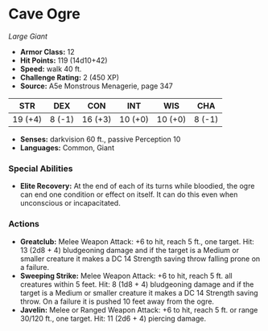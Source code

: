 # Cave Ogre

*Large* *Giant*

- **Armor Class:** 12
- **Hit Points:** 119 (14d10+42)
- **Speed:** walk 40 ft.
- **Challenge Rating:** 2 (450 XP)
- **Source:** A5e Monstrous Menagerie, page 347

| STR | DEX | CON | INT | WIS | CHA |
| --- | --- | --- | --- | --- | --- |
| 19 (+4) | 8 (-1) | 16 (+3) | 10 (+0) | 10 (+0) | 8 (-1) |

- **Senses:** darkvision 60 ft., passive Perception 10
- **Languages:** Common, Giant

### Special Abilities

- **Elite Recovery:** At the end of each of its turns while bloodied, the ogre can end one condition or effect on itself. It can do this even when unconscious or incapacitated.

### Actions

- **Greatclub:** Melee Weapon Attack: +6 to hit, reach 5 ft., one target. Hit: 13 (2d8 + 4) bludgeoning damage  and if the target is a Medium or smaller creature  it makes a DC 14 Strength saving throw  falling prone on a failure.
- **Sweeping Strike:** Melee Weapon Attack: +6 to hit, reach 5 ft.  all creatures within 5 feet. Hit: 8 (1d8 + 4) bludgeoning damage  and if the target is a Medium or smaller creature  it makes a DC 14 Strength saving throw. On a failure  it is pushed 10 feet away from the ogre.
- **Javelin:** Melee or Ranged Weapon Attack: +6 to hit, reach 5 ft. or range 30/120 ft., one target. Hit: 11 (2d6 + 4) piercing damage.


